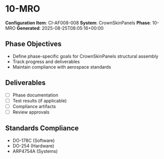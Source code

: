 # 10-MRO

**Configuration Item**: CI-AF008-008
**System**: CrownSkinPanels
**Phase**: 10-MRO
**Generated**: 2025-08-25T08:05:16+00:00

## Phase Objectives
- Define phase-specific goals for CrownSkinPanels structural assembly
- Track progress and deliverables
- Maintain compliance with aerospace standards

## Deliverables
- [ ] Phase documentation
- [ ] Test results (if applicable)
- [ ] Compliance artifacts
- [ ] Review approvals

## Standards Compliance
- DO-178C (Software)
- DO-254 (Hardware)
- ARP4754A (Systems)

